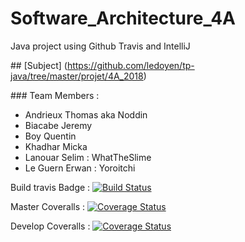 # Software_Architecture_4A
Java project using Github Travis and IntelliJ

## [Subject] (https://github.com/ledoyen/tp-java/tree/master/projet/4A_2018)

### Team Members :
* Andrieux Thomas aka Noddin
* Biacabe Jeremy
* Boy Quentin
* Khadhar Micka
* Lanouar Selim : WhatTheSlime
* Le Guern Erwan : Yoroitchi

Build travis Badge :
[![Build Status](https://travis-ci.org/WhatTheSlime/gilded-rose.svg?branch=master)](https://travis-ci.org/WhatTheSlime/gilded-rose)

Master Coveralls :
[![Coverage Status](https://coveralls.io/repos/github/WhatTheSlime/gilded-rose/badge.svg?branch=master)](https://coveralls.io/github/WhatTheSlime/gilded-rose?branch=master)

Develop Coveralls :
[![Coverage Status](https://coveralls.io/repos/github/WhatTheSlime/gilded-rose/badge.svg?branch=develop)](https://coveralls.io/github/WhatTheSlime/gilded-rose?branch=develop)
